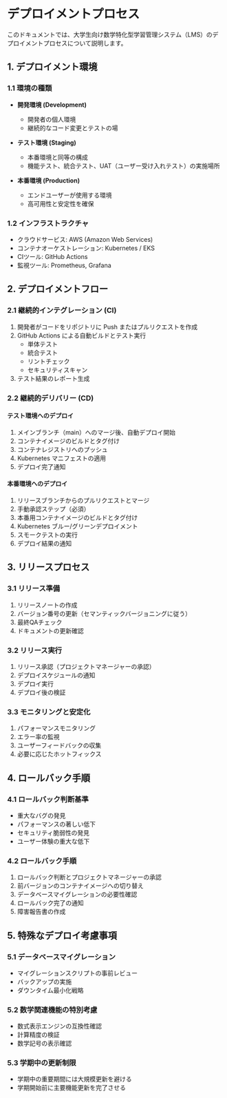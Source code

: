 # デプロイメントプロセス

このドキュメントでは、大学生向け数学特化型学習管理システム（LMS）のデプロイメントプロセスについて説明します。

## 1. デプロイメント環境

### 1.1 環境の種類

- **開発環境 (Development)**
  - 開発者の個人環境
  - 継続的なコード変更とテストの場

- **テスト環境 (Staging)**
  - 本番環境と同等の構成
  - 機能テスト、統合テスト、UAT（ユーザー受け入れテスト）の実施場所

- **本番環境 (Production)**
  - エンドユーザーが使用する環境
  - 高可用性と安定性を確保

### 1.2 インフラストラクチャ

- クラウドサービス: AWS (Amazon Web Services)
- コンテナオーケストレーション: Kubernetes / EKS
- CIツール: GitHub Actions
- 監視ツール: Prometheus, Grafana

## 2. デプロイメントフロー

### 2.1 継続的インテグレーション (CI)

1. 開発者がコードをリポジトリに Push またはプルリクエストを作成
2. GitHub Actions による自動ビルドとテスト実行
   - 単体テスト
   - 統合テスト
   - リントチェック
   - セキュリティスキャン
3. テスト結果のレポート生成

### 2.2 継続的デリバリー (CD)

#### テスト環境へのデプロイ

1. メインブランチ（main）へのマージ後、自動デプロイ開始
2. コンテナイメージのビルドとタグ付け
3. コンテナレジストリへのプッシュ
4. Kubernetes マニフェストの適用
5. デプロイ完了通知

#### 本番環境へのデプロイ

1. リリースブランチからのプルリクエストとマージ
2. 手動承認ステップ（必須）
3. 本番用コンテナイメージのビルドとタグ付け
4. Kubernetes ブルー/グリーンデプロイメント
5. スモークテストの実行
6. デプロイ結果の通知

## 3. リリースプロセス

### 3.1 リリース準備

1. リリースノートの作成
2. バージョン番号の更新（セマンティックバージョニングに従う）
3. 最終QAチェック
4. ドキュメントの更新確認

### 3.2 リリース実行

1. リリース承認（プロジェクトマネージャーの承認）
2. デプロイスケジュールの通知
3. デプロイ実行
4. デプロイ後の検証

### 3.3 モニタリングと安定化

1. パフォーマンスモニタリング
2. エラー率の監視
3. ユーザーフィードバックの収集
4. 必要に応じたホットフィックス

## 4. ロールバック手順

### 4.1 ロールバック判断基準

- 重大なバグの発見
- パフォーマンスの著しい低下
- セキュリティ脆弱性の発見
- ユーザー体験の重大な低下

### 4.2 ロールバック手順

1. ロールバック判断とプロジェクトマネージャーの承認
2. 前バージョンのコンテナイメージへの切り替え
3. データベースマイグレーションの必要性確認
4. ロールバック完了の通知
5. 障害報告書の作成

## 5. 特殊なデプロイ考慮事項

### 5.1 データベースマイグレーション

- マイグレーションスクリプトの事前レビュー
- バックアップの実施
- ダウンタイム最小化戦略

### 5.2 数学関連機能の特別考慮

- 数式表示エンジンの互換性確認
- 計算精度の検証
- 数学記号の表示確認

### 5.3 学期中の更新制限

- 学期中の重要期間には大規模更新を避ける
- 学期開始前に主要機能更新を完了させる
